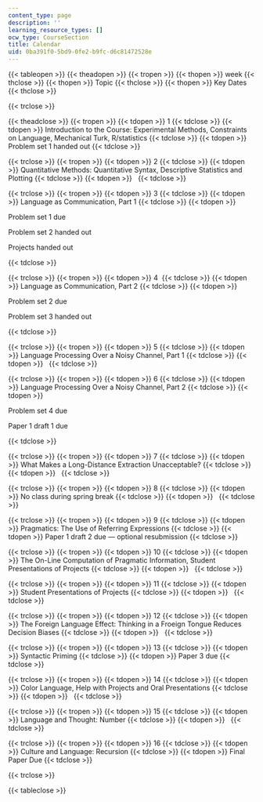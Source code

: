 ```yaml
---
content_type: page
description: ''
learning_resource_types: []
ocw_type: CourseSection
title: Calendar
uid: 0ba391f0-5bd9-0fe2-b9fc-d6c81472528e
---
```


{{< tableopen >}}
{{< theadopen >}}
{{< tropen >}}
{{< thopen >}}
week
{{< thclose >}}
{{< thopen >}}
Topic
{{< thclose >}}
{{< thopen >}}
Key Dates
{{< thclose >}}

{{< trclose >}}

{{< theadclose >}}
{{< tropen >}}
{{< tdopen >}}
1
{{< tdclose >}}
{{< tdopen >}}
Introduction to the Course: Experimental Methods, Constraints on Language, Mechanical Turk, R/statistics
{{< tdclose >}}
{{< tdopen >}}
Problem set 1 handed out
{{< tdclose >}}

{{< trclose >}}
{{< tropen >}}
{{< tdopen >}}
2
{{< tdclose >}}
{{< tdopen >}}
Quantitative Methods: Quantitative Syntax, Descriptive Statistics and Plotting
{{< tdclose >}}
{{< tdopen >}}
 
{{< tdclose >}}

{{< trclose >}}
{{< tropen >}}
{{< tdopen >}}
3
{{< tdclose >}}
{{< tdopen >}}
Language as Communication, Part 1
{{< tdclose >}}
{{< tdopen >}}


Problem set 1 due

Problem set 2 handed out

Projects handed out


{{< tdclose >}}

{{< trclose >}}
{{< tropen >}}
{{< tdopen >}}
4 
{{< tdclose >}}
{{< tdopen >}}
Language as Communication, Part 2
{{< tdclose >}}
{{< tdopen >}}


Problem set 2 due

Problem set 3 handed out


{{< tdclose >}}

{{< trclose >}}
{{< tropen >}}
{{< tdopen >}}
5
{{< tdclose >}}
{{< tdopen >}}
Language Processing Over a Noisy Channel, Part 1
{{< tdclose >}}
{{< tdopen >}}
 
{{< tdclose >}}

{{< trclose >}}
{{< tropen >}}
{{< tdopen >}}
6
{{< tdclose >}}
{{< tdopen >}}
Language Processing Over a Noisy Channel, Part 2
{{< tdclose >}}
{{< tdopen >}}


Problem set 4 due

Paper 1 draft 1 due


{{< tdclose >}}

{{< trclose >}}
{{< tropen >}}
{{< tdopen >}}
7
{{< tdclose >}}
{{< tdopen >}}
What Makes a Long-Distance Extraction Unacceptable?
{{< tdclose >}}
{{< tdopen >}}
 
{{< tdclose >}}

{{< trclose >}}
{{< tropen >}}
{{< tdopen >}}
8
{{< tdclose >}}
{{< tdopen >}}
No class during spring break
{{< tdclose >}}
{{< tdopen >}}
 
{{< tdclose >}}

{{< trclose >}}
{{< tropen >}}
{{< tdopen >}}
9
{{< tdclose >}}
{{< tdopen >}}
Pragmatics: The Use of Referring Expressions
{{< tdclose >}}
{{< tdopen >}}
Paper 1 draft 2 due — optional resubmission
{{< tdclose >}}

{{< trclose >}}
{{< tropen >}}
{{< tdopen >}}
10
{{< tdclose >}}
{{< tdopen >}}
The On-Line Computation of Pragmatic Information, Student Presentations of Projects
{{< tdclose >}}
{{< tdopen >}}
 
{{< tdclose >}}

{{< trclose >}}
{{< tropen >}}
{{< tdopen >}}
11
{{< tdclose >}}
{{< tdopen >}}
Student Presentations of Projects
{{< tdclose >}}
{{< tdopen >}}
 
{{< tdclose >}}

{{< trclose >}}
{{< tropen >}}
{{< tdopen >}}
12
{{< tdclose >}}
{{< tdopen >}}
The Foreign Language Effect: Thinking in a Froeign Tongue Reduces Decision Biases
{{< tdclose >}}
{{< tdopen >}}
 
{{< tdclose >}}

{{< trclose >}}
{{< tropen >}}
{{< tdopen >}}
13
{{< tdclose >}}
{{< tdopen >}}
Syntactic Priming
{{< tdclose >}}
{{< tdopen >}}
Paper 3 due
{{< tdclose >}}

{{< trclose >}}
{{< tropen >}}
{{< tdopen >}}
14
{{< tdclose >}}
{{< tdopen >}}
Color Language, Help with Projects and Oral Presentations
{{< tdclose >}}
{{< tdopen >}}
 
{{< tdclose >}}

{{< trclose >}}
{{< tropen >}}
{{< tdopen >}}
15
{{< tdclose >}}
{{< tdopen >}}
Language and Thought: Number
{{< tdclose >}}
{{< tdopen >}}
 
{{< tdclose >}}

{{< trclose >}}
{{< tropen >}}
{{< tdopen >}}
16
{{< tdclose >}}
{{< tdopen >}}
Culture and Language: Recursion
{{< tdclose >}}
{{< tdopen >}}
Final Paper Due
{{< tdclose >}}

{{< trclose >}}

{{< tableclose >}}